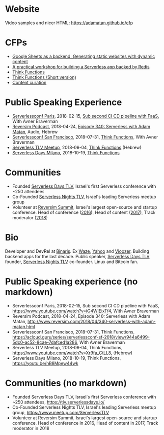 # Website
Video samples and nicer HTML: https://adamatan.github.io/cfp


# CFPs
* [Google Sheets as a backend: Generating static websites with dynamic content](cfps/google-sheets-as-a-backend.md)
* [A practical workshop for building a Serverless app backed by Redis](cfps/redis-serverless-workshop.md)
* [Think Functions](cfps/think-functions.md)
* [Think Functions (Short version)](cfps/think-functions-short-kubecon.md)
* [Content curation](cfps/content-curation.md)

# Public Speaking Experience
* [Serverlessconf Paris](http://paris.serverlessconf.io/), 2018-02-15, [Sub second CI CD pipeline with FaaS](https://www.youtube.com/watch?v=iG4WIEixTf4), With Avner Braverman
* [Reversim Podcast](http://www.reversim.com/), 2018-04-24, [Episode 340: Serverless with Adam Matan](http://www.reversim.com/2018/04/340-serverless-with-adam-matan.html), Audio, Hebrew
* [Serverlessconf San Francisco](https://sf.serverlessconf.io/home.html), 2018-07-31, [Think Functions](https://acloud.guru/series/serverlessconf-sf-2018/view/944a6499-5dc0-ac52-8cae-7dafced1a286), With Avner Braverman
* [Serverless TLV Meetup](https://www.meetup.com/ServerlessTLV/events/sjcrdqyxmbhb/), 2018-09-04, [Think Functions](https://www.youtube.com/watch?v=Xr9fa_CtLL8) (Hebrew)
* [Serverless Days Milano](https://milan.serverlessdays.io/), 2018-10-19, [Think Functions](https://youtu.be/hB8Mpew44wk)


# Communities
* Founded [Serverless Days TLV](https://tlv.serverlessdays.io/), Israel's first Serverless conference with ~250 attendees
* Co-Founded [Serverless Nights TLV](https://www.meetup.com/ServerlessTLV), Israel's leading Serverless meetup group
* Volunteer at [Reversim Summit](https://summit2018.reversim.com/), Israel's largest open-source and startup conference. Head of conference ([2016](https://summit2016.reversim.com/)), Head of content ([2017](https://summit2017.reversim.com/)), Track moderator ([2018](https://summit2018.reversim.com/))


# Bio
Developer and DevRel at [Binaris](https://binaris.com/). Ex [Waze](https://en.wikipedia.org/wiki/Waze), [Yahoo](https://techcrunch.com/2010/10/05/yahoo-dapper/) and [Vioozer](https://www.crunchbase.com/organization/viooz). Building backend apps for the last decade. Public speaker, [Serverless Days TLV](https://tlv.serverlessdays.io/) founder, [Serverless Nights TLV](https://www.meetup.com/ServerlessTLV) co-founder. Linux and Bitcoin fan.

# Public Speaking experience (no markdown)
* Serverlessconf Paris, 2018-02-15, Sub second CI CD pipeline with FaaS, https://www.youtube.com/watch?v=iG4WIEixTf4, With Avner Braverman
* Reversim Podcast, 2018-04-24, Episode 340: Serverless with Adam Matan, http://www.reversim.com/2018/04/340-serverless-with-adam-matan.html
* Serverlessconf San Francisco, 2018-07-31, Think Functions, https://acloud.guru/series/serverlessconf-sf-2018/view/944a6499-5dc0-ac52-8cae-7dafced1a286, With Avner Braverman
* Serverless TLV Meetup, 2018-09-04, Think Functions, https://www.youtube.com/watch?v=Xr9fa_CtLL8, (Hebrew)
* Serverless Days Milano, 2018-10-19, Think Functions, https://youtu.be/hB8Mpew44wk

# Communities (no markdown)
* Founded Serverless Days TLV, Israel's first Serverless conference with ~250 attendees, https://tlv.serverlessdays.io/
* Co-Founded Serverless Nights TLV, Israel's leading Serverless meetup group, https://www.meetup.com/ServerlessTLV
* Volunteer at Reversim Summit, Israel's largest open-source and startup conference. Head of conference in 2016, Head of content in 2017, Track moderator in 2018
